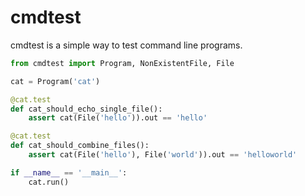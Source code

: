 cmdtest
=======

cmdtest is a simple way to test command line programs.

```python
from cmdtest import Program, NonExistentFile, File

cat = Program('cat')

@cat.test
def cat_should_echo_single_file():
    assert cat(File('hello')).out == 'hello'

@cat.test
def cat_should_combine_files():
    assert cat(File('hello'), File('world')).out == 'helloworld'

if __name__ == '__main__':
    cat.run()
```

